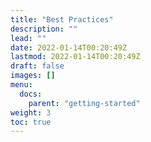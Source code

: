 ```yaml
---
title: "Best Practices"
description: ""
lead: ""
date: 2022-01-14T00:20:49Z
lastmod: 2022-01-14T00:20:49Z
draft: false
images: []
menu: 
  docs:
    parent: "getting-started"
weight: 3
toc: true
---
```


